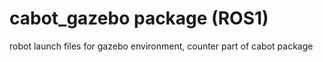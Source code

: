 # cabot_gazebo package (ROS1)

robot launch files for gazebo environment, counter part of cabot package

